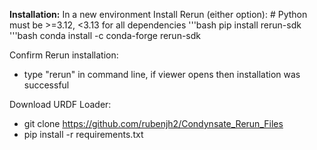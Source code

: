 **Installation:**
In a new environment
Install Rerun (either option): # Python must be >=3.12, <3.13 for all dependencies
'''bash
pip install rerun-sdk
'''bash
conda install -c conda-forge rerun-sdk

Confirm Rerun installation:
- type "rerun" in command line, if viewer opens then installation was successful

Download URDF Loader:
- git clone https://github.com/rubenjh2/Condynsate_Rerun_Files
- pip install -r requirements.txt

